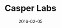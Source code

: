 ---
layout: post
title:  "Casper Labs"
date:   2016-02-05
site_url:   "http://www.casperlabs.com/"
project_type: website
---